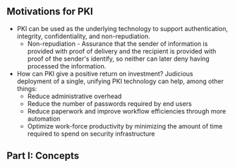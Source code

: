 ## Motivations for PKI
- PKI can be used as the underlying technology to support authentication, integrity, confidentiality, and non-repudiation.
  - Non-repudiation - Assurance that the sender of information is provided with proof of delivery and the recipient is provided with proof of the sender's identify, so neither can later deny having processed the information.
- How can PKI give a positive return on investment? Judicious deployment of a single, unifying PKI technology can help, among other things:
  - Reduce administrative overhead
  - Reduce the number of passwords required by end users
  - Reduce paperwork and improve workflow efficiencies through more automation
  - Optimize work-force productivity by minimizing the amount of time required to spend on security infrastructure

## Part I: Concepts
